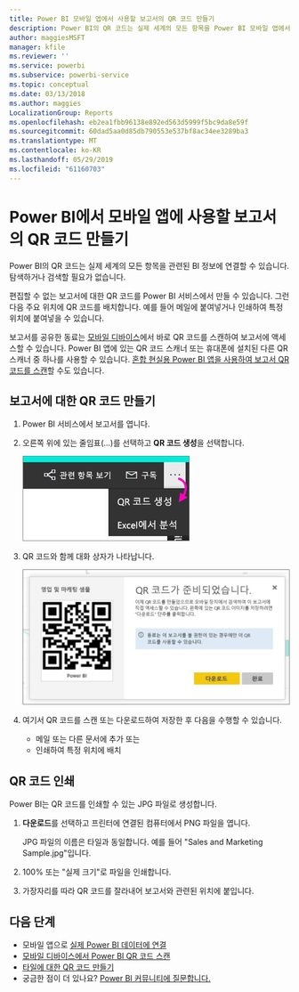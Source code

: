 ```yaml
---
title: Power BI 모바일 앱에서 사용할 보고서의 QR 코드 만들기
description: Power BI의 QR 코드는 실제 세계의 모든 항목을 Power BI 모바일 앱에서 관련된 BI 정보에 연결할 수 있습니다. 검색할 필요가 없습니다.
author: maggiesMSFT
manager: kfile
ms.reviewer: ''
ms.service: powerbi
ms.subservice: powerbi-service
ms.topic: conceptual
ms.date: 03/13/2018
ms.author: maggies
LocalizationGroup: Reports
ms.openlocfilehash: eb2ea1fbb96138e892ed563d5999f5bc9da8e59f
ms.sourcegitcommit: 60dad5aa0d85db790553e537bf8ac34ee3289ba3
ms.translationtype: MT
ms.contentlocale: ko-KR
ms.lasthandoff: 05/29/2019
ms.locfileid: "61160703"
---
```

# <a name="create-a-qr-code-for-a-report-in-power-bi-to-use-in-the-mobile-apps"></a>Power BI에서 모바일 앱에 사용할 보고서의 QR 코드 만들기
Power BI의 QR 코드는 실제 세계의 모든 항목을 관련된 BI 정보에 연결할 수 있습니다. 탐색하거나 검색할 필요가 없습니다.

편집할 수 없는 보고서에 대한 QR 코드를 Power BI 서비스에서 만들 수 있습니다. 그런 다음 주요 위치에 QR 코드를 배치합니다. 예를 들어 메일에 붙여넣거나 인쇄하여 특정 위치에 붙여넣을 수 있습니다. 

보고서를 공유한 동료는 [모바일 디바이스](consumer/mobile/mobile-apps-qr-code.md)에서 바로 QR 코드를 스캔하여 보고서에 액세스할 수 있습니다. Power BI 앱에 있는 QR 코드 스캐너 또는 휴대폰에 설치된 다른 QR 스캐너 중 하나를 사용할 수 있습니다. [혼합 현실용 Power BI 앱을 사용하여 보고서 QR 코드를 스캔](consumer/mobile/mobile-mixed-reality-app.md#scan-a-report-qr-code-in-holographic-view)할 수도 있습니다.

## <a name="create-a-qr-code-for-a-report"></a>보고서에 대한 QR 코드 만들기
1. Power BI 서비스에서 보고서를 엽니다.
2. 오른쪽 위에 있는 줄임표(...)를 선택하고 **QR 코드 생성**을 선택합니다. 
   
    ![](media/service-create-qr-code-for-report/power-bi-create-qr-code-report.png)
3. QR 코드와 함께 대화 상자가 나타납니다. 
   
    ![](media/service-create-qr-code-for-report/powerbi_report_qrcode.png)
4. 여기서 QR 코드를 스캔 또는 다운로드하여 저장한 후 다음을 수행할 수 있습니다. 
   
   * 메일 또는 다른 문서에 추가 또는 
   * 인쇄하여 특정 위치에 배치 

## <a name="print-the-qr-code"></a>QR 코드 인쇄
Power BI는 QR 코드를 인쇄할 수 있는 JPG 파일로 생성합니다. 

1. **다운로드**를 선택하고 프린터에 연결된 컴퓨터에서 PNG 파일을 엽니다.  
   
   JPG 파일의 이름은 타일과 동일합니다. 예를 들어 "Sales and Marketing Sample.jpg"입니다.
   
1. 100% 또는 "실제 크기"로 파일을 인쇄합니다.  
2. 가장자리를 따라 QR 코드를 잘라내어 보고서와 관련된 위치에 붙입니다. 

## <a name="next-steps"></a>다음 단계
* 모바일 앱으로 [실제 Power BI 데이터에 연결](consumer/mobile/mobile-apps-data-in-real-world-context.md)
* [모바일 디바이스에서 Power BI QR 코드 스캔](consumer/mobile/mobile-apps-qr-code.md)
* [타일에 대한 QR 코드 만들기](service-create-qr-code-for-tile.md)
* 궁금한 점이 더 있나요? [Power BI 커뮤니티에 질문합니다.](http://community.powerbi.com/)

